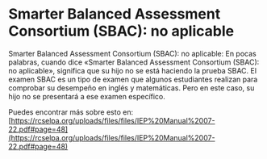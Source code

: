 # Smarter Balanced Assessment Consortium (SBAC): no aplicable
Smarter Balanced Assessment Consortium (SBAC): no aplicable: En pocas palabras, cuando dice «Smarter Balanced Assessment Consortium (SBAC): no aplicable», significa que su hijo no se está haciendo la prueba SBAC. El examen SBAC es un tipo de examen que algunos estudiantes realizan para comprobar su desempeño en inglés y matemáticas. Pero en este caso, su hijo no se presentará a ese examen específico.

Puedes encontrar más sobre esto en: [https://rcselpa.org/uploads/files/files/IEP%20Manual%2007-22.pdf#page=48](https://rcselpa.org/uploads/files/files/IEP%20Manual%2007-22.pdf#page=48)
